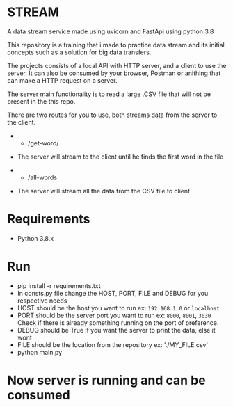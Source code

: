 # STREAM
A data stream service made using uvicorn and FastApi using python 3.8

This repository is a training that i made to practice data stream and its initial concepts such as a solution for big data transfers.

The projects consists of a local API with HTTP server, and a client to use the server.
It can also be consumed by your browser, Postman or anithing that can make a HTTP request on a server.

The server main functionality is to read a large .CSV file that will not be present in the this repo.

There are two routes for you to use, both streams data from the server to the client.

* - /get-word/<your word here>
-  The server will stream to the client until he finds the first word in the file

* - /all-words
- The server will stream all the data from the CSV file to client


# Requirements
* Python 3.8.x

# Run
* pip install -r requirements.txt
* In consts.py file change the HOST, PORT, FILE and DEBUG for you respective needs
* HOST should be the host you want to run ex: `192.168.1.0` or `localhost`
* PORT should be the server port you want to run ex: `8000`, `8001`, `3030`
  Check if there is already something running on the port of preference.
* DEBUG should be True if you want the server to print the data, else it wont
* FILE should be the location from the repository ex: './MY_FILE.csv'
* python main.py

# Now server is running and can be consumed
  
